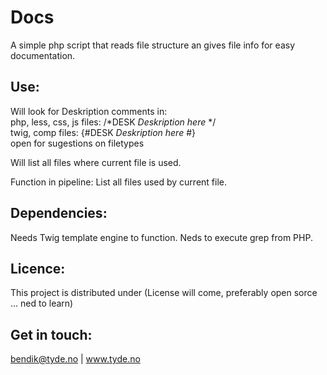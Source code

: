 # Docs
A simple php script that reads file structure an gives file info for easy documentation. 

## Use:
Will look for Deskription comments in:  
php, less, css, js files: /*DESK *Deskription here* */  
twig, comp files: {#DESK *Deskription here* #}  
open for sugestions on filetypes

Will list all files where current file is used.

Function in pipeline:
List all files used by current file.

## Dependencies:
Needs Twig template engine to function.
Neds to execute grep from PHP.

## Licence:
This project is distributed under (License will come, preferably open sorce ... ned to learn)

## Get in touch:
bendik@tyde.no  |  www.tyde.no
